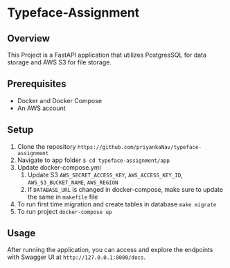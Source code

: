 # Typeface-Assignment

## Overview
This Project is a FastAPI application that utilizes PostgresSQL for data storage and AWS S3 for file storage.

## Prerequisites
- Docker and Docker Compose
- An AWS account 

## Setup
1. Clone the repository
    ```https://github.com/priyankaNav/typeface-assignment```
2. Navigate to app folder
    ```$ cd typeface-assignment/app```
3. Update docker-compose.yml 
    1. Update S3 `AWS_SECRET_ACCESS_KEY`, `AWS_ACCESS_KEY_ID`, `AWS_S3_BUCKET_NAME`, `AWS_REGION`
    2. If `DATABASE_URL` is changed in docker-compose, make sure to update the same in `makefile` file
4. To run first time migration and create tables in database
    ```make migrate```
5. To run project
    ```docker-compose up```

## Usage
After running the application, you can access and explore the endpoints with Swagger UI at `http://127.0.0.1:8000/docs`.


